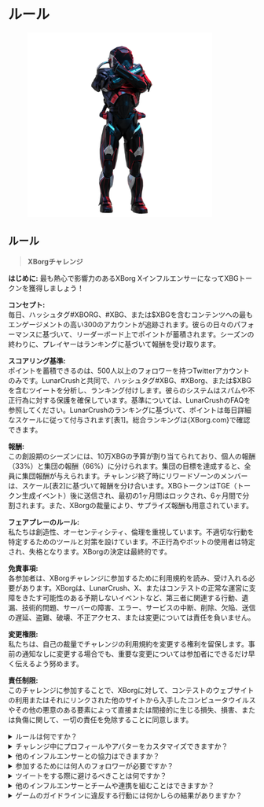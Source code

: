 # ルール

<figure><img src="../../.gitbook/assets/Prometheus.png" alt="" width="375"><figcaption></figcaption></figure>

## **ルール**

> **XBorgチャレンジ**

**はじめに:** 最も熱心で影響力のあるXBorg XインフルエンサーになってXBGトークンを獲得しましょう！

**コンセプト:**\
毎日、ハッシュタグ#XBORG、#XBG、または$XBGを含むコンテンツへの最もエンゲージメントの高い300のアカウントが追跡されます。彼らの日々のパフォーマンスに基づいて、リーダーボード上でポイントが蓄積されます。シーズンの終わりに、プレイヤーはランキングに基づいて報酬を受け取ります。

**スコアリング基準:**\
ポイントを蓄積できるのは、500人以上のフォロワーを持つTwitterアカウントのみです。LunarCrushと共同で、ハッシュタグ#XBG、#XBorg、または$XBGを含むツイートを分析し、ランキング付けします。彼らのシステムはスパムや不正行為に対する保護を確保しています。基準については、LunarCrushのFAQを参照してください。LunarCrushのランキングに基づいて、ポイントは毎日詳細なスケールに従って付与されます\[表1]。総合ランキングは{XBorg.com}で確認できます。

**報酬:**\
この創設期のシーズンには、10万XBGの予算が割り当てられており、個人の報酬（33%）と集団の報酬（66%）に分けられます。集団の目標を達成すると、全員に集団報酬が与えられます。チャレンジ終了時にリワードゾーンのメンバーは、スケール\[表2]に基づいて報酬を分け合います。XBGトークンはTGE（トークン生成イベント）後に送信され、最初の1ヶ月間はロックされ、6ヶ月間で分割されます。また、XBorgの裁量により、サプライズ報酬も用意されています。

**フェアプレーのルール:**\
私たちは創造性、オーセンティシティ、倫理を重視しています。不適切な行動を特定するためのツールと対策を設けています。不正行為やボットの使用者は特定され、失格となります。XBorgの決定は最終的です。

**免責事項:**\
各参加者は、XBorgチャレンジに参加するために利用規約を読み、受け入れる必要があります。XBorgは、LunarCrush、X、またはコンテストの正常な運営に支障をきたす可能性のある予期しないイベントなど、第三者に関連する行動、遺漏、技術的問題、サーバーの障害、エラー、サービスの中断、削除、欠陥、送信の遅延、盗難、破壊、不正アクセス、または変更については責任を負いません。

**変更権限:**\
私たちは、自己の裁量でチャレンジの利用規約を変更する権利を留保します。事前の通知なしに変更する場合でも、重要な変更については参加者にできるだけ早く伝えるよう努めます。

**責任制限:**\
このチャレンジに参加することで、XBorgに対して、コンテストのウェブサイトの利用またはそれにリンクされた他のサイトから入手したコンピュータウイルスやその他の悪意のある要素によって直接または間接的に生じる損失、損害、または負傷に関して、一切の責任を免除することに同意します。

<details>

<summary>ルールは何ですか？</summary>

[上にスクロール](rules-test.md#rules)してください。参加者はすべての参加者が同意する利用規約によって補完されることに注意してください。

</details>

<details>

<summary>チャレンジ中にプロフィールやアバターをカスタマイズできますか？</summary>

XBorg.ggまたはTwitterでプロフィールやアバターをカスタマイズしても、LunarCrushを介して収集されるデータには影響しません。データはTwitterのハンドルに関連付けられており、プロフィール画像ではありません。

</details>

<details>

<summary>他のインフルエンサーとの協力はできますか？</summary>

もちろん、他のインフルエンサーとの協力は、ツイートのエンゲージメントを大幅に向上させ、プロジェクトの可視性を高めることができます。これらの協力がガイドラインに準拠している限り、推奨されます。

</details>

<details>

<summary>参加するためには何人のフォロワーが必要ですか？</summary>

誰でも参加できますが、Twitterのフォロワーが最低500人以上の場合にのみポイントがカウントされます。

</details>

<details>

<summary>ツイートをする際に避けるべきことは何ですか？</summary>

スパムを特定するためには、繰り返しの単語、関係のないハッシュタグ、および「プレゼント」「エアドロップ」「スイープステークス」といった禁止用語が考慮されます。詳細については、[https://lunarcrush.com/faq/how-does-lunarcrush-recognize-spam](https://lunarcrush.com/faq/how-does-lunarcrush-recognize-spam)を参照してください。

</details>

<details>

<summary>他のインフルエンサーとチームや連携を組むことはできますか？</summary>

もちろん、他のインフルエンサーとの協力は、ツイートのエンゲージメントを大幅に向上させ、プロジェクトの可視性を高めることができます。これらの協力がガイドラインに準拠している限り、推奨されます。

</details>

<details>

<summary>ゲームのガイドラインに違反する行動には何かしらの結果がありますか？</summary>

LunarCrushにはさまざまな種類の不正行為を検出する自動システムがあります。検出されると、LunarCrushはあなたをインフルエンサーとして認識しなくなり、ポイントの蓄積が停止されます。必要に応じて、コンテストからの失格もあり、報酬の請求資格を失うことになります。

</details>